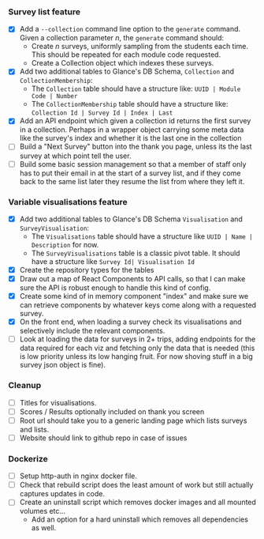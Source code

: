 
### Survey list feature

* [x] Add a `--collection` command line option to the `generate` command. Given a collection parameter _n_, the `generate` 
command should: 
    * Create _n_ surveys, uniformly sampling from the students each time. This should be repeated for each module code
    requested.
    * Create a Collection object which indexes these surveys. 
* [x] Add two additional tables to Glance's DB Schema, `Collection` and `CollectionMembership`:
    * The `Collection` table should have a structure like: `UUID | Module Code | Number`
    * The `CollectionMembership` table should have a structure like: `Collection Id | Survey Id | Index | Last`
* [x] Add an API endpoint which given a collection id returns the first survey in a collection. Perhaps in a wrapper 
object carrying some meta data like the survey's index and whether it is the last one in the collection
* [ ] Build a "Next Survey" button into the thank you page, unless its the last survey at which point tell the user. 
* [ ] Build some basic session management so that a member of staff only has to put their email in at the start of a 
survey list, and if they come back to the same list later they resume the list from where they left it.

### Variable visualisations feature

* [x] Add two additional tables to Glance's DB Schema `Visualisation` and `SurveyVisualisation`:
    * The `Visualisations` table should have a structure like `UUID | Name | Description` for now.
    * The `SurveyVisualisations` table is a classic pivot table. It should have a structure like `Survey Id| Visualisation Id`    
* [x] Create the repository types for the tables
* [x] Draw out a map of React Components to API calls, so that I can make sure the API is robust enough to handle this 
kind of config. 
* [x] Create some kind of in memory component "index" and make sure we can retrieve components by whatever keys come along
with a requested survey.
* [x] On the front end, when loading a survey check its visualisations and selectively include the relevant components.
* [ ] Look at loading the data for surveys in 2+ trips, adding endpoints for the data required for each viz and fetching
only the data that is needed (this is low priority unless its low hanging fruit. For now shoving stuff in a big survey 
json object is fine).

### Cleanup

* [ ] Titles for visualisations.
* [ ] Scores / Results optionally included on thank you screen
* [ ] Root url should take you to a generic landing page which lists surveys and lists.
* [ ] Website should link to github repo in case of issues

### Dockerize

* [ ] Setup http-auth in nginx docker file.
* [ ] Check that rebuild script does the least amount of work but still actually captures updates in code.
* [ ] Create an uninstall script which removes docker images and all mounted volumes etc...
    * Add an option for a hard uninstall which removes all dependencies as well.
     

